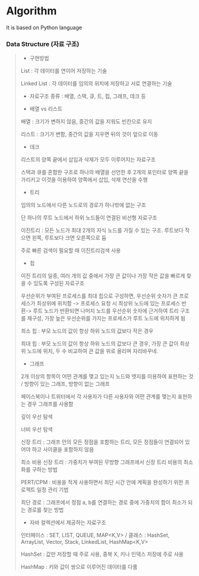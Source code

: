 # Algorithm
It is based on Python language

### Data Structure (자료 구조)
> - 구현방법
>
> List : 각 데이터를 연이어 저장하는 기술
>
> Linked List : 각 데이터를 임의의 위치에 저장하고 서로 연결하는 기술
>
> - 자료구조 종류 : 배열, 스택, 큐, 트, 힙, 그래프, 데크 등
>
> - 배열 vs 리스트
>
> 배열 : 크기가 변하지 않음, 중간의 값을 지워도 빈칸으로 유지
>
> 리스트 : 크기가 변함, 중간의 값을 지우면 뒤의 것이 앞으로 이동
>
> - 데크
> 
> 리스트의 양쪽 끝에서 삽입과 삭제가 모두 이루어지는 자료구조
>
> 스택과 큐를 혼합한 구조로 하나의 배열을 선언한 후 2개의 포인터로 양쪽 끝을 가리키고 이것을 이용하여 양쪽에서 삽입, 삭제 연산을 수행
> 
> - 트리
> 
> 임의의 노드에서 다른 노드로의 경로가 하나밖에 없는 구조
> 
> 단 하나의 루트 노드에서 하위 노드들이 연결된 비선형 자료구조 
> 
> 이진트리 : 모든 노드가 최대 2개의 자식 노드를 가질 수 있는 구조. 루트보다 작으면 왼쪽, 루트보다 크면 오른쪽으로 둠
>
> 주로 빠른 검색이 필요할 때 이진트리검색 사용
>
> - 힙
>
> 이진 트리의 일종, 여러 개의 값 중에서 가장 큰 값이나 가장 작은 값을 빠르게 찾을 수 있도록 구성된 자료구조
>
> 우선순위가 부여된 프로세스를 최대 힙으로 구성하면, 우선순위 숫자가 큰 프로세스가 최상위에 위치함 -> 프로세스 요청 시 최상위 노드에 있는 프로세스 반환->
> 루트 노드가 반환되면 나머지 노드를 우선순위 숫자에 근거하여 트리 구조를 재구성, 가장 높은 우선순위를 가지는 프로세스가 루트 노드에 위치하게 됨 
> 
> 최소 힙 : 부모 노드의 값이 항상 하위 노드의 값보다 작은 경우
> 
> 최대 힙 : 부모 노드의 값이 항상 하위 노드의 값보다 큰 경우, 가장 큰 값이 최상위 노드에 위치, 두 수 비교하여 큰 값을 위로 올리며 자리바꾸네.
>
> - 그래프
> 
> 2개 이상의 항목이 어떤 관계를 맺고 있는지 노드와 엣지를 이용하여 표현하는 것 / 
> 방향이 있는 그래프, 방향이 없는 그래프
>
> 페이스북이나 트위터에서 각 사용자가 다른 사용자와 어떤 관계를 맺는지 표현하는 경우 그래프를 사용함
> 
> 깊이 우선 탐색
>
> 너비 우선 탐색
> 
> 신장 트리 : 그래프 안의 모든 정점을 포함하는 트리, 모든 정점들이 연결되어 있어야 하고 사이클을 포함하지 않음
> 
> 최소 비용 신장 트리 : 가중치가 부여된 무방향 그래프에서 신장 트리 비용의 최소화를 구하는 방법
>
> PERT/CPM : 비용을 적게 사용하면서 최단 시간 안에 계획을 완성하기 위한 프로젝트 일정 관리 기법
> 
> 최단 경로 : 그래프에서 정점 a, b를 연결하는 경로 중에 가중치의 합이 최소가 되는 경로를 찾는 방법
> 
> - 자바 컬렉션에서 제공하는 자료구조
> 
> 인터페이스 : SET<E>, LIST<E>, QUEUE<E>, MAP<K,V> / 클래스 : HashSet<E>, ArrayList<E>, Vector<E>, Stack<E>, LinkedList<E>, HashMap<K,V>
>
> HashSet : 값만 저장할 때 주로 사용, 중복 X, 키나 인덱스 저장에 주로 사용
>
> HashMap : 키와 값이 쌍으로 이루어진 데이터를 다룸
>
  
  


